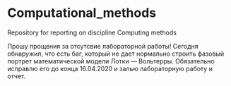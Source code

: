 # Computational_methods
 Repository for reporting on discipline Computing methods
 
 
 Прошу прощения за отсутсвие лабораторной работы! Сегодня обнаружил, что есть баг, который не дает нормально строить фазовый портрет
 математической модели Лотки — Вольтерры. Обязательно исправлю его до конца 16.04.2020 и залью лабораторную работу и отчет.
